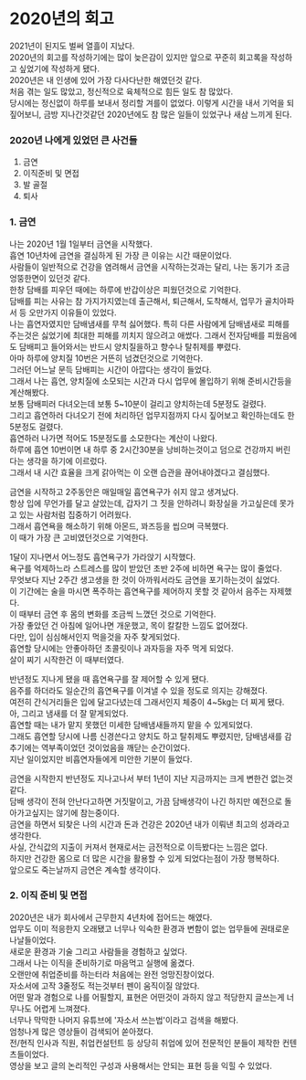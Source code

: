 # 2020년의 회고

2021년이 된지도 벌써 열흘이 지났다.  
2020년의 회고를 작성하기에는 많이 늦은감이 있지만 앞으로 꾸준히 회고록을 작성하고 싶었기에 작성하게 됐다.  
2020년은 내 인생에 있어 가장 다사다난한 해였던것 같다.  
처음 겪는 일도 많았고, 정신적으로 육체적으로 힘든 일도 참 많았다.  
당시에는 정신없이 하루를 보내서 정리할 겨를이 없었다.
이렇게 시간을 내서 기억을 되짚어보니, 금방 지나간것같던 2020년에도 참 많은 일들이 있었구나 새삼 느끼게 된다.

### 2020년 나에게 있었던 큰 사건들
1. 금연
2. 이직준비 및 면접
3. 발 골절
4. 퇴사

### 1. 금연
나는 2020년 1월 1일부터 금연을 시작했다.  
흡연 10년차에 금연을 결심하게 된 가장 큰 이유는 시간 때문이었다.  
사람들이 일반적으로 건강을 염려해서 금연을 시작하는것과는 달리, 나는 동기가 조금 엉뚱한면이 있던것 같다.  
한창 담배를 피우던 때에는 하루에 반갑이상은 피웠던것으로 기억한다.  
담배를 피는 사유는 참 가지가지였는데 출근해서, 퇴근해서, 도착해서, 업무가 골치아파서 등 오만가지 이유들이 있었다.  
나는 흡연자였지만 담배냄새를 무척 싫어했다. 특히 다른 사람에게 담배냄새로 피해를 주는것은 싫었기에 최대한 피해를 끼치지 않으려고 애썼다.  그래서 전자담배를 피웠음에도 담배피고 들어와서는 반드시 양치질을하고 향수나 탈취제를 뿌렸다.  
아마 하루에 양치질 10번은 거뜬히 넘겼던것으로 기억한다.  
그러던 어느날 문득 담배피는 시간이 아깝다는 생각이 들었다.  
그래서 나는 흡연, 양치질에 소모되는 시간과 다시 업무에 몰입하기 위해 준비시간등을 계산해봤다.  
보통 담배피러 다녀오는데 보통 5~10분이 걸리고 양치하는데 5분정도 걸렸다.  
그리고 흡연하러 다녀오기 전에 처리하던 업무지점까지 다시 짚어보고 확인하는데도 한 5분정도 걸렸다.  
흡연하러 나가면 적어도 15분정도를 소모한다는 계산이 나왔다.  
하루에 흡연 10번이면 내 하루 중 2시간30분을 낭비하는것이고 덤으로 건강까지 버린다는 생각을 하기에 이르렀다.  
그래서 내 시간 효율을 크게 갉아먹는 이 오랜 습관을 끊어내야겠다고 결심했다.  

금연을 시작하고 2주동안은 매일매일 흡연욕구가 쉬지 않고 생겨났다.  
항상 입에 무언가를 달고 살았는데, 갑자기 그 짓을 안하려니 화장실을 가고싶은데 못가고 있는 사람처럼 집중하기 어려웠다.  
그래서 흡연욕을 해소하기 위해 아몬드, 꽈즈등을 씹으며 극복했다.  
이 때가 가장 큰 고비였던것으로 기억한다.  

1달이 지나면서 어느정도 흡연욕구가 가라앉기 시작했다.  
욕구를 억제하느라 스트레스를 많이 받았던 초반 2주에 비하면 욕구는 많이 줄었다.  
무엇보다 지난 2주간 생고생을 한 것이 아까워서라도 금연을 포기하는것이 싫었다.  
이 기간에는 술을 마시면 폭주하는 흡연욕구를 제어하지 못할 것 같아서 음주는 자제했다.  
이 때부터 금연 후 몸의 변화를 조금씩 느꼈던 것으로 기억한다.  
가장 좋았던 건 아침에 일어나면 개운했고, 목이 칼칼한 느낌도 없어졌다.  
다만, 입이 심심해서인지 먹을것을 자주 찾게되었다.  
흡연할 당시에는 안좋아하던 초콜릿이나 과자등을 자주 먹게 되었다.  
살이 찌기 시작한건 이 때부터였다.  

반년정도 지나게 됐을 때 흡연욕구를 잘 제어할 수 있게 됐다.  
음주를 하더라도 일순간의 흡연욕구를 이겨낼 수 있을 정도로 의지는 강해졌다.  
여전히 간식거리들은 입에 달고다녔는데 그래서인지 체중이 4~5kg는 더 찌게 됐다.  
아, 그리고 냄새를 더 잘 맡게되었다.  
흡연할 때는 내가 맡지 못했던 미세한 담배냄새들까지 맡을 수 있게되었다.  
그래도 흡연할 당시에 나름 신경쓴다고 양치도 하고 탈취제도 뿌렸지만, 담배냄새를 감추기에는 역부족이었던 것이었음을 깨닫는 순간이었다.  
지난 일이었지만 비흡연자들에게 미안한 기분이 들었다.  

금연을 시작한지 반년정도 지나고나서 부터 1년이 지난 지금까지는 크게 변한건 없는것 같다.  
담배 생각이 전혀 안난다고하면 거짓말이고, 가끔 담배생각이 나긴 하지만 예전으로 돌아가고싶지는 않기에 참는중이다.  
금연을 하면서 되찾은 나의 시간과 돈과 건강은 2020년 내가 이뤄낸 최고의 성과라고 생각한다.  
사실, 간식값의 지출이 커져서 현재로서는 금전적으로 이득봤다는 느낌은 없다.  
하지만 건강한 몸으로 더 많은 시간을 활용할 수 있게 되었다는점이 가장 행복하다.  
앞으로도 죽는날까지 금연은 계속할 생각이다.

### 2. 이직 준비 및 면접

2020년은 내가 회사에서 근무한지 4년차에 접어드는 해였다.  
업무도 이미 적응한지 오래됐고 너무나 익숙한 환경과 변함이 없는 업무들에 권태로운 나날들이었다.  
새로운 환경과 기술 그리고 사람들을 경험하고 싶었다.  
그래서 나는 이직을 준비하기로 마음먹고 실행에 옮겼다.  
오랜만에 취업준비를 하는터라 처음에는 완전 엉망진창이었다.  
자소서에 고작 3줄정도 적는것부터 펜이 움직이질 않았다.  
어떤 말과 경험으로 나를 어필할지, 표현은 어떤것이 과하지 않고 적당한지 글쓰는게 너무나도 어렵게 느껴졌다.  
너무나 막막한 나머지 유튜브에 '자소서 쓰는법'이라고 검색을 해봤다.  
엄청나게 많은 영상들이 검색되어 쏟아졌다.  
전/현직 인사과 직원, 취업컨설턴트 등 상당히 취업에 있어 전문적인 분들이 제작한 컨텐츠들이었다.  
영상을 보고 글의 논리적인 구성과 사용해서는 안되는 표현 등을 익힐 수 있었다.  




